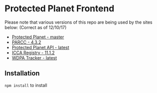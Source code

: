# Protected Planet Frontend

Please note that various versions of this repo are being used by the sites below:
(Correct as of 12/10/17)

- [Protected Planet - master](https://github.com/unepwcmc/ProtectedPlanet)
- [PARCC - 4.3.2](https://github.com/unepwcmc/parcc)
- [Protected Planet API - latest](https://github.com/unepwcmc/protectedplanet-api)
- [ICCA Registry - 11.1.2](https://github.com/unepwcmc/icca-registry)
- [WDPA Tracker - latest](https://github.com/unepwcmc/wdpa-tracker)

## Installation

`npm install` to install
